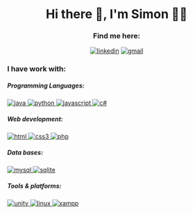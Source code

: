 <h1 align="center">Hi there 👋, I'm Simon 👨‍💻</h1>

<h3 align="center">Find me here: </h3>
<p align="center">
<a href="https://www.linkedin.com/in/simon-lopez-824bb21a3/" target="blank"><img src="https://github.com/user-attachments/assets/2bf7418e-245c-45a0-9523-ee2ca21cadef" alt="linkedin" /></a>
<a href="slopez.xp@gmail.com" target="blank"><img src="https://github.com/user-attachments/assets/3eb24d66-4f80-429c-b33f-d8b59ec95b13" alt="gmail" /></a>
</p>

<h3 align="left">I have work with: </h3>
<h5>Programming Languages: </h5>
<p align="left"> 
<a href="https://www.java.com/en/" target="_blank" rel="noreferrer"> <img src="https://github.com/user-attachments/assets/2febc8f9-408b-4fea-8989-f600144c59d2" alt="java"/> </a>
<a href="https://www.python.org/" target="_blank" rel="noreferrer"> <img src="https://github.com/user-attachments/assets/10ecdcc0-7011-45e2-8e75-454e62021a80" alt="python"/> </a> 
<a href="https://www.javascript.com/" target="_blank" rel="noreferrer"> <img src="https://github.com/user-attachments/assets/b11bd5e0-3426-4bf3-85a9-1b1648f90456" alt="javascript"/> </a> 
<a href="https://developer.mozilla.org/en-US/docs/Web/CSS" target="_blank" rel="noreferrer"> <img src="https://github.com/user-attachments/assets/7377dc73-21f9-453d-83e3-462525b8973a" alt="c#"/> </a> 
</p>

<h5>Web development: </h5>
<p align="left"> 
<a href="https://developer.mozilla.org/en-US/docs/Web/HTML" target="_blank" rel="noreferrer"> <img src="https://github.com/user-attachments/assets/64d9b07a-77a6-401b-a030-5973f1311add" alt="html"/> </a> 
<a href="https://developer.mozilla.org/en-US/docs/Web/CSS" target="_blank" rel="noreferrer"> <img src="https://github.com/user-attachments/assets/7377dc73-21f9-453d-83e3-462525b8973a" alt="css3"/> </a> 
<a href="https://www.php.net/" target="_blank" rel="noreferrer"> <img src="https://github.com/user-attachments/assets/bc3bfefc-b547-4465-8aed-6139888b63ca" alt="php"/> </a> 
</p>

<h5>Data bases: </h5>
<p align="left"> 
<a href="https://www.mysql.com/" target="_blank" rel="noreferrer"> <img src="https://github.com/user-attachments/assets/610e662e-116c-40a3-8e9f-b6526cf2f160" alt="mysql"/> </a> 
<a href="https://www.sqlite.org/" target="_blank" rel="noreferrer"> <img src="https://github.com/user-attachments/assets/be28c11d-e126-4c07-9a54-e561e678d2b0" alt="sqlite"/> </a> 
</p>

<h5>Tools & platforms: </h5>
<p align="left"> 
<a href="https://unity.com/" target="_blank" rel="noreferrer"> <img src="https://github.com/user-attachments/assets/970de7c0-b3ee-40ba-9a9d-a5b69091e0e8" alt="unity"/> </a> 
<a href="https://www.linux.org/" target="_blank" rel="noreferrer"> <img src="https://github.com/user-attachments/assets/f1ece785-4d37-413d-a45a-cebf3a37fa41" alt="linux"/> </a> 
<a href="https://www.apachefriends.org/" target="_blank" rel="noreferrer"> <img src="https://github.com/user-attachments/assets/46aee7c4-25a0-434f-af4b-809380be3b74" alt="xampp"/> </a> 
</p>
